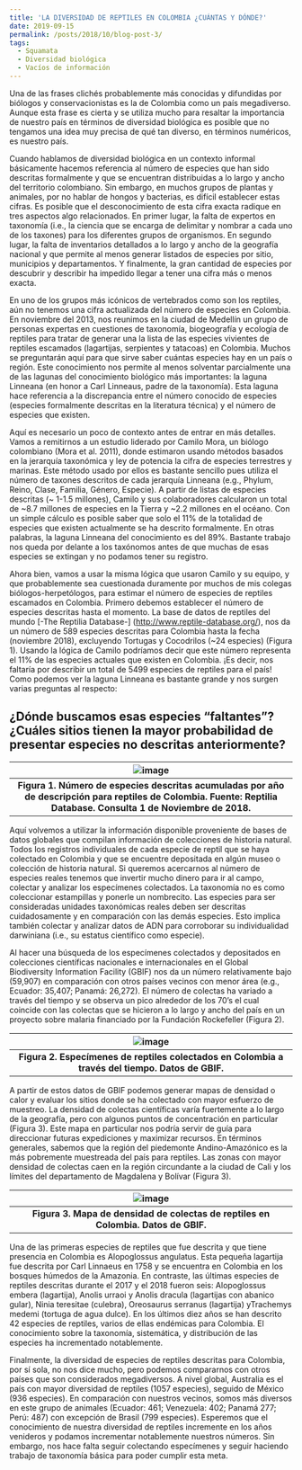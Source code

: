 ```yaml
---
title: 'LA DIVERSIDAD DE REPTILES EN COLOMBIA ¿CUÁNTAS Y DÓNDE?'
date: 2019-09-15
permalink: /posts/2018/10/blog-post-3/
tags:
  - Squamata
  - Diversidad biológica
  - Vacíos de información
---
```



Una de las frases clichés probablemente más conocidas y difundidas por biólogos y conservacionistas es la de Colombia como un país megadiverso. Aunque esta frase es cierta y se utiliza mucho para resaltar la importancia de nuestro país en términos de diversidad biológica es posible que no tengamos una idea muy precisa de qué tan diverso, en términos numéricos, es nuestro país.
 
Cuando hablamos de diversidad biológica en un contexto informal básicamente hacemos referencia al número de especies que han sido descritas formalmente y que se encuentran distribuidas a lo largo y ancho del territorio colombiano. Sin embargo, en muchos grupos de plantas y animales, por no hablar de hongos y bacterias, es difícil establecer estas cifras. Es posible que el desconocimiento de esta cifra exacta radique en tres aspectos algo relacionados. En primer lugar, la falta de expertos en taxonomía (i.e., la ciencia que se encarga de delimitar y nombrar a cada uno de los taxones) para los diferentes grupos de organismos. En segundo lugar, la falta de inventarios detallados a lo largo y ancho de la geografía nacional y que permite al menos generar listados de especies por sitio, municipios y departamentos. Y finalmente, la gran cantidad de especies por descubrir y describir ha impedido llegar a tener una cifra más o menos exacta.
 
En uno de los grupos más icónicos de vertebrados como son los reptiles, aún no tenemos una cifra actualizada del número de especies en Colombia. En noviembre del 2013, nos reunimos en la ciudad de Medellín un grupo de personas expertas en cuestiones de taxonomía, biogeografía y ecología de reptiles para tratar de generar una la lista de las especies vivientes de reptiles escamados (lagartijas, serpientes y tatacoas) en Colombia. Muchos se preguntarán aquí para que sirve saber cuántas especies hay en un país o región. Este conocimiento nos permite al menos solventar parcialmente una de las lagunas del conocimiento biológico más importantes: la laguna Linneana (en honor a Carl Linneaus, padre de la taxonomía). Esta laguna hace referencia a la discrepancia entre el número conocido de especies (especies formalmente descritas en la literatura técnica) y el número de especies que existen.
 
Aquí es necesario un poco de contexto antes de entrar en más detalles. Vamos a remitirnos a un estudio liderado por Camilo Mora, un biólogo colombiano (Mora et al. 2011), donde estimaron usando métodos basados en la jerarquía taxonómica y ley de potencia la cifra de especies terrestres y marinas. Este método usado por ellos es bastante sencillo pues utiliza el número de taxones descritos de cada jerarquía Linneana (e.g., Phylum, Reino, Clase, Familia, Género, Especie).  A partir de listas de especies descritas (~ 1-1.5 millones), Camilo y sus colaboradores calcularon un total de ~8.7 millones de especies en la Tierra y ~2.2 millones en el océano. Con un simple cálculo es posible saber que solo el 11% de la totalidad de especies que existen actualmente se ha descrito formalmente. En otras palabras, la laguna Linneana del conocimiento es del 89%. Bastante trabajo nos queda por delante a los taxónomos antes de que muchas de esas especies se extingan y no podamos tener su registro.
 
Ahora bien, vamos a usar la misma lógica que usaron Camilo y su equipo, y que probablemente sea cuestionada duramente por muchos de mis colegas biólogos-herpetólogos, para estimar el número de especies de reptiles escamados en Colombia. Primero debemos establecer el número de especies descritas hasta el momento. La base de datos de reptiles del mundo [-The Reptilia Database-] (http://www.reptile-database.org/), nos da un número de 589 especies descritas para Colombia hasta la fecha (noviembre 2018), excluyendo Tortugas y Cocodrilos (~24 especies) (Figura 1). Usando la lógica de Camilo podríamos decir que este número representa el 11% de las especies actuales que existen en Colombia. ¡Es decir, nos faltaría por describir un total de 5499 especies de reptiles para el país! Como podemos ver la laguna Linneana es bastante grande y nos surgen varias preguntas al respecto:

## ¿Dónde buscamos esas especies “faltantes”? ¿Cuáles sitios tienen la mayor probabilidad de presentar especies no descritas anteriormente?

| ![image](https://user-images.githubusercontent.com/5401959/150213976-0ef0498b-f9d1-4cfd-80ab-3784272c1ef9.png) |
|:--:|
| <b>Figura 1. Número de especies descritas acumuladas por año de descripción para reptiles de Colombia. Fuente: Reptilia Database. Consulta 1 de Noviembre de 2018.</b>|

Aquí volvemos a utilizar la información disponible proveniente de bases de datos globales que compilan información de colecciones de historia natural. Todos los registros individuales de cada especie de reptil que se haya colectado en Colombia y que se encuentre depositada en algún museo o colección de historia natural. Si queremos acercarnos al número de especies reales tenemos que invertir mucho dinero para ir al campo, colectar y analizar los especímenes colectados. La taxonomía no es como coleccionar estampillas y ponerle un nombrecito. Las especies para ser consideradas unidades taxonómicas reales deben ser descritas cuidadosamente y en comparación con las demás especies. Esto implica también colectar y analizar datos de ADN para corroborar su individualidad darwiniana (i.e., su estatus científico como especie).
 
Al hacer una búsqueda de los especímenes colectados y depositados en colecciones científicas nacionales e internacionales en el Global Biodiversity Information Facility (GBIF) nos da un número relativamente bajo (59,907) en comparación con otros países vecinos con menor área (e.g., Ecuador: 35,407; Panamá: 26,272). El número de colectas ha variado a través del tiempo y se observa un pico alrededor de los 70’s el cual coincide con las colectas que se hicieron a lo largo y ancho del país en un proyecto sobre malaria financiado por la Fundación Rockefeller (Figura 2).



| ![image](https://user-images.githubusercontent.com/5401959/150214159-1c4c19b9-f418-4848-be70-3382bd6aa4c5.png)|
|:--:|
| <b>Figura 2. Especímenes de reptiles colectados en Colombia a través del tiempo. Datos de GBIF.</b>|

A partir de estos datos de GBIF podemos generar mapas de densidad o calor y evaluar los sitios donde se ha colectado con mayor esfuerzo de muestreo. La densidad de colectas científicas varía fuertemente a lo largo de la geografía, pero con algunos puntos de concentración en particular (Figura 3). Este mapa en particular nos podría servir de guía para direccionar futuras expediciones y maximizar recursos. En términos generales, sabemos que la región del piedemonte Andino-Amazónico es la más pobremente muestreada del país para reptiles. Las zonas con mayor densidad de colectas caen en la región circundante a la ciudad de Cali y los límites del departamento de Magdalena y Bolívar (Figura 3).

| ![image](https://user-images.githubusercontent.com/5401959/150214287-2585e3d3-73ae-4940-b903-4db1e83fece0.png)|
|:--:|
| <b>Figura 3. Mapa de densidad de colectas de reptiles en Colombia. Datos de GBIF.</b>|

Una de las primeras especies de reptiles que fue descrita y que tiene presencia en Colombia es Alopoglossus angulatus. Esta pequeña lagartija fue descrita por Carl Linnaeus en 1758 y se encuentra en Colombia en los bosques húmedos de la Amazonia. En contraste, las últimas especies de reptiles descritas durante el 2017 y el 2018 fueron seis: Alopoglossus embera (lagartija), Anolis urraoi y Anolis dracula (lagartijas con abanico gular), Ninia teresitae (culebra), Oreosaurus serranus (lagartija) yTrachemys medemi (tortuga de agua dulce). En los últimos diez años se han descrito 42 especies de reptiles, varios de ellas endémicas para Colombia. El conocimiento sobre la taxonomía, sistemática, y distribución de las especies ha incrementado notablemente.
 
Finalmente, la diversidad de especies de reptiles descritas para Colombia, por sí sola, no nos dice mucho, pero podemos compararnos con otros países que son considerados megadiversos. A nivel global, Australia es el país con mayor diversidad de reptiles (1057 especies), seguido de México (936 especies). En comparación con nuestros vecinos, somos más diversos en este grupo de animales (Ecuador: 461; Venezuela: 402; Panamá 277; Perú: 487) con excepción de Brasil (799 especies). Esperemos que el conocimiento de nuestra diversidad de reptiles incremente en los años venideros y podamos incrementar notablemente nuestros números. Sin embargo, nos hace falta seguir colectando especímenes y seguir haciendo trabajo de taxonomía básica para poder cumplir esta meta.
